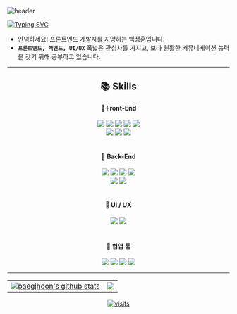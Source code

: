 ![header](https://capsule-render.vercel.app/api?type=waving&color=auto&height=80&section=header&text=&fontSize=90)

[![Typing SVG](https://readme-typing-svg.herokuapp.com?font=Work+Sans&pause=2000&color=111111&width=435&lines=Hi%2C+I'm+Jeonghoon!+%CB%99%E1%B5%95%CB%99)](https://git.io/typing-svg)

- 안녕하세요! 프론트엔드 개발자를 지망하는 백정훈입니다.
- **`프론트엔드, 백엔드, UI/UX`**  폭넓은 관심사를 가지고, 보다 원활한 커뮤니케이션 능력을 갖기 위해 공부하고 있습니다. 

---

<h2 align=center> 📚 Skills </h2>

<div align=center><h4>🚀 Front-End</h4></div>
<div align=center> 
    <img src="https://img.shields.io/badge/react-61DAFB?style=for-the-badge&logo=react&logoColor=black"> 
    <img src="https://img.shields.io/badge/Redux-764ABC?style=for-the-badge&logo=redux&logoColor=white">
    <img src="https://img.shields.io/badge/html5-E34F26?style=for-the-badge&logo=html5&logoColor=white"> 
    <img src="https://img.shields.io/badge/css-1572B6?style=for-the-badge&logo=css3&logoColor=white"> 
    <img src="https://img.shields.io/badge/javascript-F7DF1E?style=for-the-badge&logo=javascript&logoColor=black"> 
    <br />
    <img src="https://img.shields.io/badge/vue.js-44AC7D?style=for-the-badge&logo=vuedotjs&logoColor=white">
    <img src="https://img.shields.io/badge/Ant Design-0170FE?style=for-the-badge&logo=ant-design&logoColor=white">
    <img src="https://img.shields.io/badge/bootstrap-7952B3?style=for-the-badge&logo=bootstrap&logoColor=white">
    <br />
</div>

<br />

<div align=center><h4>🚀 Back-End</h4></div>
<div align=center> 
    <img src="https://img.shields.io/badge/java-007396?style=for-the-badge&logo=java&logoColor=white">
    <img src="https://img.shields.io/badge/spring-6DB33F?style=for-the-badge&logo=springboot&logoColor=white">
    <img src="https://img.shields.io/badge/node.js-339933?style=for-the-badge&logo=Node.js&logoColor=white">
    <img src="https://img.shields.io/badge/python-3776AB?style=for-the-badge&logo=python&logoColor=white">
    <br />
    <img src="https://img.shields.io/badge/maria db-003545?style=for-the-badge&logo=mariadb&logoColor=white">
    <img src="https://img.shields.io/badge/oracle-F80000?style=for-the-badge&logo=oracle&logoColor=white">
    <br />
</div>

<br />

<div align=center><h4>🚀 UI / UX</h4></div>
<div align=center> 
    <img src="https://img.shields.io/badge/figma-F24E1E?style=for-the-badge&logo=figma&logoColor=white">
    <img src="https://img.shields.io/badge/photoshop-31A8FF?style=for-the-badge&logo=adobephotoshop&logoColor=white">
<!--     <img src="https://img.shields.io/badge/illustrator-FF9A00?style=for-the-badge&logo=adobeillustrator&logoColor=white"> -->
</div>

<br />

<div align=center><h4>🚀 협업 툴</h4></div>
<div align=center> 
    <img src="https://img.shields.io/badge/github-181717?style=for-the-badge&logo=github&logoColor=white">
    <img src="https://img.shields.io/badge/jira-0052CC?style=for-the-badge&logo=jira&logoColor=white">
    <img src="https://img.shields.io/badge/slack-4A154B?style=for-the-badge&logo=slack&logoColor=white">
    <img src="https://img.shields.io/badge/notion-EFEBF8?style=for-the-badge&logo=notion&logoColor=black">
</div>

---

<table align=center>
  <tr align=center>
    <td>
      <a href="https://github.com/baegjhoon/github-readme-stats"><img align="center" src="https://github-readme-stats.vercel.app/api?username=baegjhoon&show_icons=true&include_all_commits=true&theme=default&hide_border=true" alt="baegjhoon's github stats" /></a>
    </td>
    <td>
      <a href="https://github.com/baegjhoon/github-readme-stats"><img align="center" src="https://github-readme-stats.vercel.app/api/top-langs/?username=baegjhoon&layout=compact&theme=default&hide_border=true" /></a>
    </td>
  </tr>
</table>

<div align=center>
    <a href="https://hits.seeyoufarm.com"><img src="https://hits.seeyoufarm.com/api/count/incr/badge.svg?url=https%3A%2F%2Fgithub.com%2Fbaegjhoon%2Fhit-counter&count_bg=%2339BE97&title_bg=%23555555&icon=bitrise.svg&icon_color=%23E7E7E7&title=hits&edge_flat=false" alt="visits" />
    </a>
</div>

<!--
**baegjhoon/baegjhoon** is a ✨ _special_ ✨ repository because its `README.md` (this file) appears on your GitHub profile.

Here are some ideas to get you started:

- 🔭 I’m currently working on ...
- 🌱 I’m currently learning ...
- 👯 I’m looking to collaborate on ...
- 🤔 I’m looking for help with ...
- 💬 Ask me about ...
- 📫 How to reach me: ...
- 😄 Pronouns: ...
- ⚡ Fun fact: ...
-->
